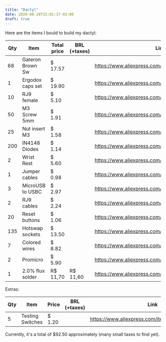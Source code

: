 ```yaml
---
title: "Dactyl"
date: 2020-08-28T15:01:17-03:00
draft: true
---
```


Here are the items I bould to build my dactyl:

Qty | Item              | Total price | BRL (+taxes) | Link
--- | ----------------- | ----------  | ------------ | ------------------------------------------------
68  | Gateron Brown Sw  | $ 17.57     |              | https://www.aliexpress.com/item/32980039972.html
1   | Ergodox caps set  | $ 19.90     |              | https://www.aliexpress.com/item/32895788424.html
10  | RJ9 female        | $ 5.10      |              | https://www.aliexpress.com/item/4001341125623.html
50  | M3 Screw 5mm      | $ 1.91      |              | https://www.aliexpress.com/item/4000220786440.html
25  | Nut insert M3     | $ 1.58      |              | https://www.aliexpress.com/item/33003887129.html
200 | IN4148 Diodes     | $ 1.14      |              | https://www.aliexpress.com/item/2025724181.html
2   | Wrist Rest        | $ 5.60      |              | https://www.aliexpress.com/item/32977646806.html
1   | Jumper cables     | $ 0.98      |              | https://www.aliexpress.com/item/33041631448.html
3   | MicroUSB to USBC  | $ 2.97      |              | https://www.aliexpress.com/item/33014954687.html
2   | RJ9 cables        | $ 2.24      |              | https://www.aliexpress.com/item/4001216996891.html
20  | Reset buttons     | $ 1.06      |              | https://www.aliexpress.com/item/32912175986.html
135 | Hotswap sockets   | $ 13.50     |              | https://www.aliexpress.com/item/4000019410050.html
7   | Colored wires     | $ 8.82      |              | https://www.aliexpress.com/item/32849118753.html
2   | Promicro          | $ 5.90      |              | https://www.aliexpress.com/item/32989454699.html
1   | 2.0% flux solder  | R$ 11,70    | R$ 11,60     | https://www.aliexpress.com/item/33006453680.html


Extras:

Qty | Item              | Price       | BRL (+taxes) | Link
--- | ----------------- | ----------  | ------------ | ------------------------------------------------
5   | Testing Switches  | $ 1.20      |              | https://www.aliexpress.com/item/32956853282.html


Currently, it's a total of $92.50 approximately (many small taxes to find yet).
